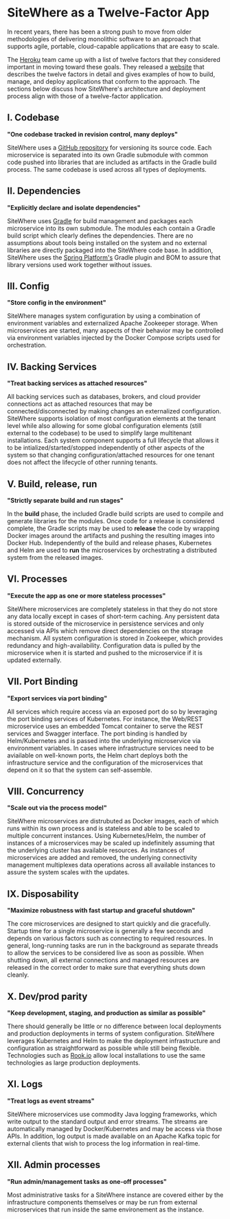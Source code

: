 # SiteWhere as a Twelve-Factor App

In recent years, there has been a strong push to move from older methodologies
of delivering monolithic software to an approach that supports agile, portable,
cloud-capable applications that are easy to scale.

The [Heroku](https://www.heroku.com/)
team came up with a list of twelve factors that they considered important in moving
toward these goals. They released a [website](https://12factor.net/) that
describes the twelve factors in detail and gives examples of how to build, manage,
and deploy applications that conform to the approach. The sections below discuss
how SiteWhere's architecture and deployment process align with those of a
twelve-factor application.

## I. Codebase

**"One codebase tracked in revision control, many deploys"**

SiteWhere uses a [GitHub repository](https://github.com/sitewhere/sitewhere) for versioning
its source code. Each microservice is separated into its own Gradle submodule with common code
pushed into libraries that are included as artifacts in the Gradle build process.
The same codebase is used across all types of deployments.

## II. Dependencies

**"Explicitly declare and isolate dependencies"**

SiteWhere uses [Gradle](https://gradle.org/) for build management and packages each microservice
into its own submodule. The modules each contain a Gradle build script which clearly defines the
dependencies. There are no assumptions about tools being installed on the system
and no external libraries are directly packaged into the SiteWhere code base. In addition,
SiteWhere uses the [Spring Platform's](http://platform.spring.io/platform/)
Gradle plugin and BOM to assure that library versions used work together without issues.

## III. Config

**"Store config in the environment"**

SiteWhere manages system configuration by using a combination of environment variables and
externalized Apache Zookeeper storage. When microservices are started, many aspects of their
behavior may be controlled via environment variables injected by the Docker Compose
scripts used for orchestration.

## IV. Backing Services

**"Treat backing services as attached resources"**

All backing services such as databases, brokers, and cloud provider connections act as
attached resources that may be connected/disconnected by making changes an externalized
configuration. SiteWhere supports isolation of most configuration elements at the tenant
level while also allowing for some global configuration elements (still external to the
codebase) to be used to simplify large multitenant installations. Each system component
supports a full lifecycle that allows it to be intialized/started/stopped independently
of other aspects of the system so that changing configuration/attached resources for
one tenant does not affect the lifecycle of other running tenants.

## V. Build, release, run

**"Strictly separate build and run stages"**

In the **build** phase, the included Gradle build scripts are used to
compile and generate libraries for the modules. Once code for a release is
considered complete, the Gradle scripts may be used to **release** the code
by wrapping Docker images around the artifacts and pushing the resulting images
into Docker Hub. Independently of the build and release phases, Kubernetes
and Helm are used to **run** the microservices by orchestrating a distributed
system from the released images.

## VI. Processes

**"Execute the app as one or more stateless processes"**

SiteWhere microservices are completely stateless in that they do not store
any data locally except in cases of short-term caching. Any persistent data is stored
outside of the microservice in persistence services and only accessed via APIs which
remove direct dependencies on the storage mechanism. All system configuration is
stored in Zookeeper, which provides redundancy and high-availability. Configuration
data is pulled by the microservice when it is started and pushed to the microservice
if it is updated externally.

## VII. Port Binding

**"Export services via port binding"**

All services which require access via an exposed port do so by leveraging the
port binding services of Kubernetes. For instance, the Web/REST microservice
uses an embedded Tomcat container to serve the REST services and Swagger
interface. The port binding is handled by Helm/Kubernetes and is passed
into the underlying microservice via environment variables. In cases where
infrastructure services need to be aviailable on well-known ports, the Helm
chart deploys both the infrastructure service and the configuration of the
microservices that depend on it so that the system can self-assemble.

## VIII. Concurrency

**"Scale out via the process model"**

SiteWhere microservices are distrubuted as Docker images, each of which runs
within its own process and is stateless and able to be scaled to multiple
concurrent instances. Using Kubernetes/Helm, the number of instances of a
microservices may be scaled up indefinitely assuming that the underlying
cluster has available resources. As instances of microservices are added
and removed, the underlying connectivity management multiplexes data operations
across all available instances to assure the system scales with the updates.

## IX. Disposability

**"Maximize robustness with fast startup and graceful shutdown"**

The core microservices are designed to start quickly and die gracefully.
Startup time for a single microservice is generally a few seconds and
depends on various factors such as connecting to required resources. In
general, long-running tasks are run in the background as separate threads
to allow the services to be considered live as soon as possible. When
shutting down, all external connections and managed resources are released
in the correct order to make sure that everything shuts down cleanly.

## X. Dev/prod parity

**"Keep development, staging, and production as similar as possible"**

There should generally be little or no difference between local deployments
and production deployments in terms of system configuration. SiteWhere leverages
Kubernetes and Helm to make the deployment infrastructure and configuration
as straightforward as possible while still being flexible. Technologies
such as [Rook.io](https://rook.io/) allow local installations to use the
same technologies as large production deployments.

## XI. Logs

**"Treat logs as event streams"**

SiteWhere microservices use commodity Java logging frameworks, which write
output to the standard output and error streams. The streams are automatically
managed by Docker/Kubernetes and may be access via those APIs. In addition,
log output is made available on an Apache Kafka topic for external clients
that wish to process the log information in real-time.

## XII. Admin processes

**"Run admin/management tasks as one-off processes"**

Most administrative tasks for a SiteWhere instance are covered either by
the infrastructure components themselves or may be run from external microservices
that run inside the same environement as the instance.
